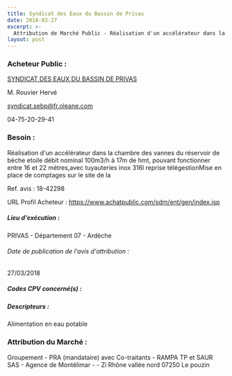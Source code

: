 ```yaml
---
title: Syndicat des Eaux du Bassin de Privas
date: 2018-03-27
excerpt: >-
  Attribution de Marché Public - Réalisation d'un accélérateur dans la chambre des vannes du réservoir de bèche etoile débit nominal 100m3/h à 17m de hmt, pouvant fonctionner entre 16 et 22 mètres,avec tuyauteries inox 316l repr
layout: post
---
```


### Acheteur Public : 
<a href="/acheteur-137/siren-250701042"> SYNDICAT DES EAUX DU BASSIN DE PRIVAS</a><br/>

M. Rouvier Hervé

syndicat.sebp@fr.oleane.com

04-75-20-29-41

### Besoin :

Réalisation d'un accélérateur dans la chambre des vannes du réservoir de bèche etoile débit nominal 100m3/h à 17m de hmt, pouvant fonctionner entre 16 et 22 mètres,avec tuyauteries inox 316l reprise télégestionMise en place de comptages sur le site de la

Ref. avis : 18-42298

URL Profil Acheteur : https://www.achatpublic.com/sdm/ent/gen/index.jsp

##### Lieu d'exécution :

PRIVAS - Département 07 - Ardèche

###### Date de publication de l'avis d'attribution : 
27/03/2018

##### Codes CPV concerné(s) :

##### Descripteurs :
Alimentation en eau potable <br/>

### Attribution du Marché :
Groupement - PRA (mandataire) avec Co-traitants - RAMPA TP et SAUR SAS - Agence de Montélimar - - Zi Rhône vallée nord 07250 Le pouzin <br/>

